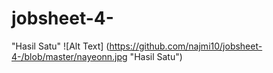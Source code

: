 # jobsheet-4-
"Hasil Satu"
![Alt Text] (https://github.com/najmi10/jobsheet-4-/blob/master/nayeonn.jpg "Hasil Satu")
